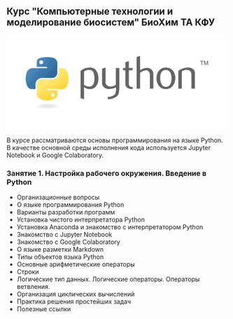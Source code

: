 ## Курс "Компьютерные технологии и моделирование биосистем" БиоХим ТА КФУ

<img src="./img/python_logo.png"/>

В курсе рассматриваются основы программирования на языке Python. В качестве основной среды исполнения кода используется Jupyter Notebook и Google Colaboratory.

### Занятие 1. Настройка рабочего окружения. Введение в Python

- Организационные вопросы
- О языке программирования Python
- Варианты разработки программ
- Установка чистого интерпретатора Python
- Установка Anaconda и знакомство с интерпретатором Python
- Знакомство с Jupyter Notebook
- Знакомство с Google Colaboratory
- О языке разметки Markdown
- Типы объектов языка Python
- Основные арифметические операторы
- Строки
- Логические тип данных. Логические операторы. Операторы ветвления.
- Организация циклических вычислений
- Практика решения простейших задач
- Полезные ссылки

  

